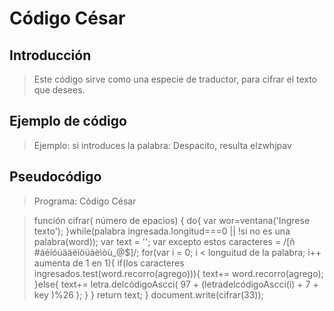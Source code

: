 # Código César

## Introducción

> Este código sirve como una especie de traductor, para cifrar el texto que desees.

## Ejemplo de código

> Ejemplo:
si introduces la palabra:
Despacito, resulta elzwhjpav

## Pseudocódigo
>Programa: Código César

>función cifrar( número de epacios) {
   do{
  var wor=ventana('Ingrese texto');
           }while(palabra ingresada.longitud===0 || !si no es una palabra(word));
             var text = '';
             var excepto estos caracteres = /[ñ #áéíóúääëïöüàèìòù_@$]/;
              for(var i = 0; i < longuitud de la palabra; i++ aumenta de 1 en 1){
                  if(los caracteres ingresados.test(word.recorro(agrego))){
                    text+= word.recorro(agrego);
                  }else{
                    text+= letra.delcódigoAscci( 97 + (letradelcódigoAscci(i) + 7 + key )%26 );
                  }
            }
            return text;
}
        document.write(cifrar(33));
